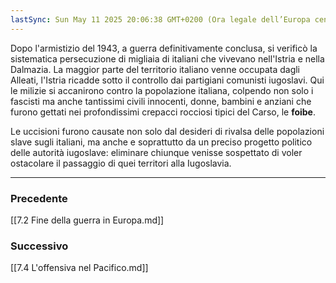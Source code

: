 ```yaml
---
lastSync: Sun May 11 2025 20:06:38 GMT+0200 (Ora legale dell’Europa centrale)
---
```

Dopo l'armistizio del 1943, a guerra definitivamente conclusa, si verificò la sistematica persecuzione di migliaia di italiani che vivevano nell'Istria e nella Dalmazia.
La maggior parte del territorio italiano venne occupata dagli Alleati, l'Istria ricadde sotto il controllo dai partigiani comunisti iugoslavi.
Qui le milizie si accanirono contro la popolazione italiana, colpendo non solo i fascisti ma anche tantissimi civili innocenti, donne, bambini e anziani che furono gettati nei profondissimi crepacci rocciosi tipici del Carso, le **foibe**.

Le uccisioni furono causate non solo dal desideri di rivalsa delle popolazioni slave sugli italiani, ma anche e soprattutto da un preciso progetto politico delle autorità iugoslave: eliminare chiunque venisse sospettato di voler ostacolare il passaggio di quei territori alla Iugoslavia.


---
### Precedente
[[7.2 Fine della guerra in Europa.md]]

### Successivo
[[7.4 L'offensiva nel Pacifico.md]]